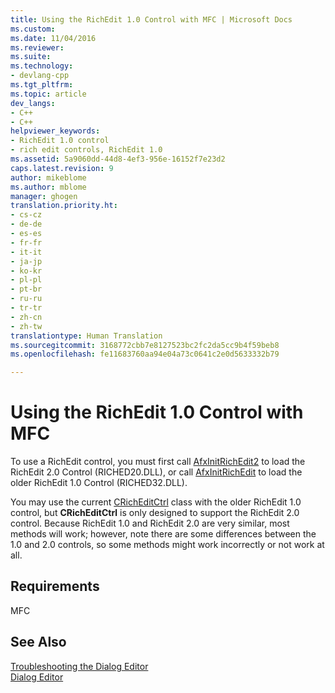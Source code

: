 ```yaml
---
title: Using the RichEdit 1.0 Control with MFC | Microsoft Docs
ms.custom: 
ms.date: 11/04/2016
ms.reviewer: 
ms.suite: 
ms.technology:
- devlang-cpp
ms.tgt_pltfrm: 
ms.topic: article
dev_langs:
- C++
- C++
helpviewer_keywords:
- RichEdit 1.0 control
- rich edit controls, RichEdit 1.0
ms.assetid: 5a9060dd-44d8-4ef3-956e-16152f7e23d2
caps.latest.revision: 9
author: mikeblome
ms.author: mblome
manager: ghogen
translation.priority.ht:
- cs-cz
- de-de
- es-es
- fr-fr
- it-it
- ja-jp
- ko-kr
- pl-pl
- pt-br
- ru-ru
- tr-tr
- zh-cn
- zh-tw
translationtype: Human Translation
ms.sourcegitcommit: 3168772cbb7e8127523bc2fc2da5cc9b4f59beb8
ms.openlocfilehash: fe11683760aa94e04a73c0641c2e0d5633332b79

---
```

# Using the RichEdit 1.0 Control with MFC
To use a RichEdit control, you must first call [AfxInitRichEdit2](../mfc/reference/application-information-and-management.md#afxinitrichedit2) to load the RichEdit 2.0 Control (RICHED20.DLL), or call [AfxInitRichEdit](../mfc/reference/application-information-and-management.md#afxinitrichedit) to load the older RichEdit 1.0 Control (RICHED32.DLL).  
  
 You may use the current [CRichEditCtrl](../mfc/reference/cricheditctrl-class.md) class with the older RichEdit 1.0 control, but **CRichEditCtrl** is only designed to support the RichEdit 2.0 control. Because RichEdit 1.0 and RichEdit 2.0 are very similar, most methods will work; however, note there are some differences between the 1.0 and 2.0 controls, so some methods might work incorrectly or not work at all.  
  
## Requirements  
 MFC  
  
## See Also  
 [Troubleshooting the Dialog Editor](../mfc/troubleshooting-the-dialog-editor.md)   
 [Dialog Editor](../mfc/dialog-editor.md)




<!--HONumber=Jan17_HO1-->


